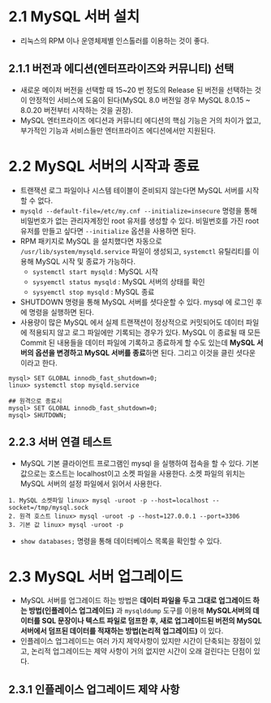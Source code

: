 # 2.1 MySQL 서버 설치
- 리눅스의 RPM 이나 운영체제별 인스톨러를 이용하는 것이 좋다.

## 2.1.1 버전과 에디션(엔터프라이즈와 커뮤니티) 선택
- 새로운 메이저 버전을 선택할 때 15~20 번 정도의 Release 된 버전을 선택하는 것이 안정적인 서비스에 도움이 된다(MySQL 8.0 버전일 경우 MySQL 8.0.15 ~ 8.0.20 버전부터 시작하는 것을 권장).
- MySQL 엔터프라이즈 에디션과 커뮤니티 에디션의 핵심 기능은 거의 차이가 없고, 부가적인 기능과 서비스들만 엔터프라이즈 에디션에서만 지원된다.

# 2.2 MySQL 서버의 시작과 종료
- 트랜잭션 로그 파일이나 시스템 테이블이 준비되지 않는다면 MySQL 서버를 시작할 수 없다.
- `mysqld --default-file=/etc/my.cnf --initialize=insecure` 명령을 통해 비밀번호가 없는 관리자계정인 root 유저를 생성할 수 있다. 비밀번호를 가진 root 유저를 만들고 싶다면 `--initialize` 옵션을 사용하면 된다.
- RPM 패키지로 MySQL 을 설치했다면 자동으로 `/usr/lib/system/mysqld.service` 파일이 생성되고, `systemctl` 유틸리티를 이용해 MySQL 시작 및 종료가 가능하다. 
	- `systemctl start mysqld` : MySQL 시작
	- `sysyemctl status mysqld` : MySQL 서버의 상태를 확인
	- `sysyemctl stop mysqld` : MySQL 종료
- SHUTDOWN 명령을 통해 MySQL 서버를 셧다운할 수 있다. mysql 에 로그인 후에 명령을 실행하면 된다. 
- 사용량이 많은 MySQL 에서 실제 트랜잭션이 정상적으로 커밋되어도 데이터 파일에 적용되지 않고 로그 파일에만 기록되는 경우가 있다. MySQL 이 종료될 때 모든 Commit 된 내용들을 데이터 파일에 기록하고 종료하게 할 수도 있는데 **MySQL 서버의 옵션을 변경하고 MySQL 서버를 종료**하면 된다. 그리고 이것을 클린 셧다운 이라고 한다.
```
mysql> SET GLOBAL innodb_fast_shutdown=0;
linux> systemctl stop mysqld.service

## 원격으로 종료시
mysql> SET GLOBAL innodb_fast_shutdown=0;
mysql> SHUTDOWN;
```

## 2.2.3 서버 연결 테스트
- MySQL 기본 클라이언트 프로그램인 mysql 을 실행하여 접속을 할 수 있다. 기본 값으로는 호스트는 localhost이고 소켓 파일을 사용한다. 소켓 파일의 위치는 MySQL 서버의 설정 파일에서 읽어서 사용한다.
```
1. MySQL 소켓파일 linux> mysql -uroot -p --host=localhost --socket=/tmp/mysql.sock
2. 원격 호스트 linux> mysql -uroot -p --host=127.0.0.1 --port=3306
3. 기본 값 linux> mysql -uroot -p
```
- `show databases;` 명령을 통해 데이터베이스 목록을 확인할 수 있다.

# 2.3 MySQL 서버 업그레이드
- MySQL 서버를 업그레이드 하는 방법은 **데이터 파일을 두고 그대로 업그레이드 하는 방법(인플레이스 업그레이드)** 과 `mysqlddump` 도구를 이용해 **MySQL서버의 데이터를 SQL 문장이나 텍스트 파일로 덤프한 후, 새로 업그레이드된 버전의 MySQL 서버에서 덤프된 데이터를 적재하는 방법(논리적 업그레이드)** 이 있다.
- 인플레이스 업그레이드는 여러 가지 제약사항이 있지만 시간이 단축되는 장점이 있고, 논리적 업그레이드는 제약 사항이 거의 없지만 시간이 오래 걸린다는 단점이 있다.

## 2.3.1 인플레이스 업그레이드 제약 사항
